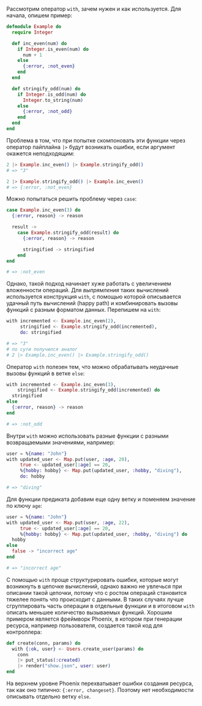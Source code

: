 
Рассмотрим оператор `with`, зачем нужен и как используется. Для начала, опишем пример:

```elixir
defmodule Example do
  require Integer

  def inc_even(num) do
    if Integer.is_even(num) do
      num + 1
    else
      {:error, :not_even}
    end
  end

  def stringify_odd(num) do
    if Integer.is_odd(num) do
      Integer.to_string(num)
    else
      {:error, :not_odd}
    end
  end
end
```

Проблема в том, что при попытке скомпоновать эти функции через оператор пайплайна `|>` будут возникать ошибки, если аргумент окажется неподходящим:

```elixir
2 |> Example.inc_even() |> Example.stringify_odd()
# => "3"

2 |> Example.stringify_odd() |> Example.inc_even()
# => {:error, :not_even}
```

Можно попытаться решить проблему через `case`:

```elixir
case Example.inc_even(3) do
  {:error, reason} -> reason

  result ->
    case Example.stringify_odd(result) do
      {:error, reason} -> reason

      stringified -> stringified
    end
end

# => :not_even
```

Однако, такой подход начинает хуже работать с увеличением вложенности операций. Для *выпрямления* таких вычислений используется конструкция `with`, с помощью которой описывается удачный путь вычислений (happy path) и комбинировать вызовы функций с разным форматом данных. Перепишем на `with`:

```elixir
with incremented <- Example.inc_even(2),
     stringified <- Example.stringify_odd(incremented),
     do: stringified

# => "3"
# по сути получился аналог
# 2 |> Example.inc_even() |> Example.stringify_odd()
```

Оператор `with` полезен тем, что можно обрабатывать неудачные вызовы функций в ветке `else`:

```elixir
with incremented <- Example.inc_even(3),
    stringified <- Example.stringify_odd(incremented) do
  stringified
else
  {:error, reason} -> reason
end

# => :not_odd
```

Внутри `with` можно использовать разные функции с разными возвращаемыми значениями, например:

```elixir
user = %{name: "John"}
with updated_user <- Map.put(user, :age, 20),
     true <- updated_user[:age] == 20,
     %{hobby: hobby} <- Map.put(updated_user, :hobby, "diving"),
     do: hobby

# => "diving"
```

Для функции предиката добавим еще одну ветку и поменяем значение по ключу `age`:

```elixir
user = %{name: "John"}
with updated_user <- Map.put(user, :age, 22),
     true <- updated_user[:age] == 20,
     %{hobby: hobby} <- Map.put(updated_user, :hobby, "diving") do
  hobby
else
  false -> "incorrect age"
end

# => "incorrect age"
```

С помощью `with` проще структурировать ошибки, которые могут возникнуть в цепочке вычислений, однако важно не увлечься при описании такой цепочки, потому что с ростом операций становится тяжелее понять что происходит с данными. В таких случаях лучше сгруппировать часть операции в отдельные функции и в итоговом `with` описать меньшее количество вызываемых функций. Хорошим примером является фреймворк Phoenix, в котором при генерации ресурса, например пользователя, создается такой код для контроллера:

```elixir
def create(conn, params) do
  with {:ok, user} <- Users.create_user(params) do
    conn
    |> put_status(:created)
    |> render("show.json", user: user)
end
```

На верхнем уровне Phoenix перехватывает ошибки создания ресурса, так как оно типично: `{:error, changeset}`. Поэтому нет необходимости описывать отдельно ветку `else`.
